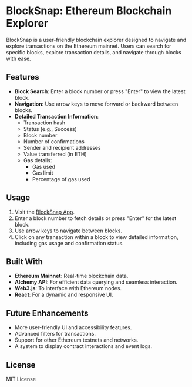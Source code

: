 # BlockSnap: Ethereum Blockchain Explorer

BlockSnap is a user-friendly blockchain explorer designed to navigate and explore transactions on the Ethereum mainnet. Users can search for specific blocks, explore transaction details, and navigate through blocks with ease.

## Features
- **Block Search**: Enter a block number or press "Enter" to view the latest block.
- **Navigation**: Use arrow keys to move forward or backward between blocks.
- **Detailed Transaction Information**:
  - Transaction hash
  - Status (e.g., Success)
  - Block number
  - Number of confirmations
  - Sender and recipient addresses
  - Value transferred (in ETH)
  - Gas details:
    - Gas used
    - Gas limit
    - Percentage of gas used

## Usage
1. Visit the [BlockSnap App](https://blocksnap.netlify.app/).
2. Enter a block number to fetch details or press "Enter" for the latest block.
3. Use arrow keys to navigate between blocks.
4. Click on any transaction within a block to view detailed information, including gas usage and confirmation status.

## Built With
- **Ethereum Mainnet**: Real-time blockchain data.
- **Alchemy API**: For efficient data querying and seamless interaction.
- **Web3.js**: To interface with Ethereum nodes.
- **React**: For a dynamic and responsive UI.

## Future Enhancements
- More user-friendly UI and accessibility features.
- Advanced filters for transactions.
- Support for other Ethereum testnets and networks.
- A system to display contract interactions and event logs.

## License
MIT License
